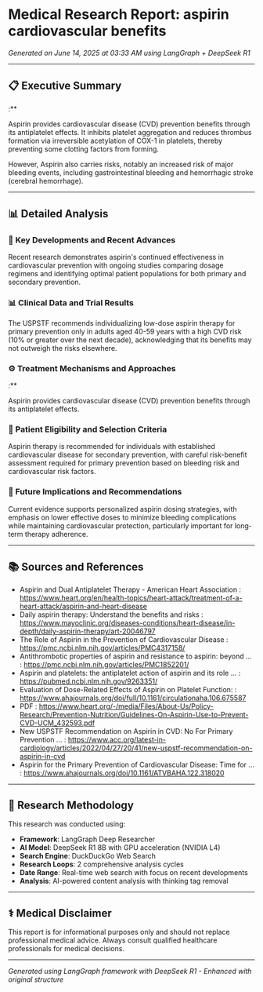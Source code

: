 # Medical Research Report: aspirin cardiovascular benefits
*Generated on June 14, 2025 at 03:33 AM using LangGraph + DeepSeek R1*

---

## 📋 Executive Summary
:**

Aspirin provides cardiovascular disease (CVD) prevention benefits through its antiplatelet effects. It inhibits platelet aggregation and reduces thrombus formation via irreversible acetylation of COX-1 in platelets, thereby preventing some clotting factors from forming.

However, Aspirin also carries risks, notably an increased risk of major bleeding events, including gastrointestinal bleeding and hemorrhagic stroke (cerebral hemorrhage).

---

## 📊 Detailed Analysis

### 🚀 Key Developments and Recent Advances
Recent research demonstrates aspirin's continued effectiveness in cardiovascular prevention with ongoing studies comparing dosage regimens and identifying optimal patient populations for both primary and secondary prevention.

### 📊 Clinical Data and Trial Results
The USPSTF recommends individualizing low-dose aspirin therapy for primary prevention only in adults aged 40-59 years with a high CVD risk (10% or greater over the next decade), acknowledging that its benefits may not outweigh the risks elsewhere.

### ⚙️ Treatment Mechanisms and Approaches
:**

Aspirin provides cardiovascular disease (CVD) prevention benefits through its antiplatelet effects.

### 👥 Patient Eligibility and Selection Criteria
Aspirin therapy is recommended for individuals with established cardiovascular disease for secondary prevention, with careful risk-benefit assessment required for primary prevention based on bleeding risk and cardiovascular risk factors.

### 🔮 Future Implications and Recommendations
Current evidence supports personalized aspirin dosing strategies, with emphasis on lower effective doses to minimize bleeding complications while maintaining cardiovascular protection, particularly important for long-term therapy adherence.

---

## 📚 Sources and References

* Aspirin and Dual Antiplatelet Therapy - American Heart Association : https://www.heart.org/en/health-topics/heart-attack/treatment-of-a-heart-attack/aspirin-and-heart-disease
* Daily aspirin therapy: Understand the benefits and risks : https://www.mayoclinic.org/diseases-conditions/heart-disease/in-depth/daily-aspirin-therapy/art-20046797
* The Role of Aspirin in the Prevention of Cardiovascular Disease : https://pmc.ncbi.nlm.nih.gov/articles/PMC4317158/
* Antithrombotic properties of aspirin and resistance to aspirin: beyond ... : https://pmc.ncbi.nlm.nih.gov/articles/PMC1852201/
* Aspirin and platelets: the antiplatelet action of aspirin and its role ... : https://pubmed.ncbi.nlm.nih.gov/9263351/
* Evaluation of Dose-Related Effects of Aspirin on Platelet Function: : https://www.ahajournals.org/doi/full/10.1161/circulationaha.106.675587
* PDF : https://www.heart.org/-/media/Files/About-Us/Policy-Research/Prevention-Nutrition/Guidelines-On-Aspirin-Use-to-Prevent-CVD-UCM_432593.pdf
* New USPSTF Recommendation on Aspirin in CVD: No For Primary Prevention ... : https://www.acc.org/latest-in-cardiology/articles/2022/04/27/20/41/new-uspstf-recommendation-on-aspirin-in-cvd
* Aspirin for the Primary Prevention of Cardiovascular Disease: Time for ... : https://www.ahajournals.org/doi/10.1161/ATVBAHA.122.318020

---

## 🔬 Research Methodology

This research was conducted using:
- **Framework**: LangGraph Deep Researcher
- **AI Model**: DeepSeek R1 8B with GPU acceleration (NVIDIA L4)
- **Search Engine**: DuckDuckGo Web Search
- **Research Loops**: 2 comprehensive analysis cycles
- **Date Range**: Real-time web search with focus on recent developments
- **Analysis**: AI-powered content analysis with thinking tag removal

---

## ⚕️ Medical Disclaimer
This report is for informational purposes only and should not replace professional medical advice. Always consult qualified healthcare professionals for medical decisions.

---

*Generated using LangGraph framework with DeepSeek R1 - Enhanced with original structure*
